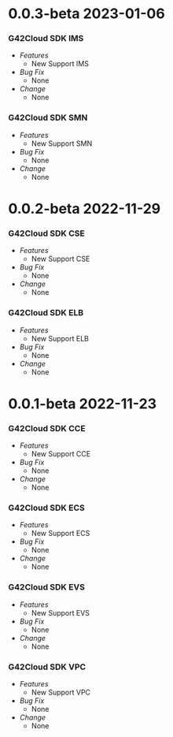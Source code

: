 # 0.0.3-beta 2023-01-06

### G42Cloud SDK IMS

- _Features_
  - New Support IMS
- _Bug Fix_
  - None
- _Change_
  - None

### G42Cloud SDK SMN

- _Features_
  - New Support SMN
- _Bug Fix_
  - None
- _Change_
  - None

# 0.0.2-beta 2022-11-29

### G42Cloud SDK CSE

- _Features_
  - New Support CSE
- _Bug Fix_
  - None
- _Change_
  - None

### G42Cloud SDK ELB

- _Features_
  - New Support ELB
- _Bug Fix_
  - None
- _Change_
  - None

# 0.0.1-beta 2022-11-23

### G42Cloud SDK CCE

- _Features_
  - New Support CCE
- _Bug Fix_
  - None
- _Change_
  - None

### G42Cloud SDK ECS

- _Features_
  - New Support ECS
- _Bug Fix_
  - None
- _Change_
  - None

### G42Cloud SDK EVS

- _Features_
  - New Support EVS
- _Bug Fix_
  - None
- _Change_
  - None

### G42Cloud SDK VPC

- _Features_
  - New Support VPC
- _Bug Fix_
  - None
- _Change_
  - None

